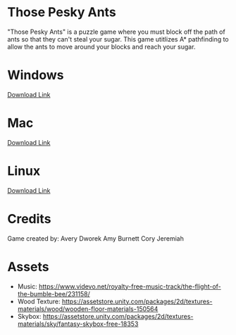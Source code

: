 # Those Pesky Ants

"Those Pesky Ants" is a puzzle game where you must block off the path of ants so that they can't steal your sugar. 
This game utitlizes A* pathfinding to allow the ants to move around your blocks and reach your sugar.

# Windows 
[Download Link]()

# Mac
[Download Link]()

# Linux
[Download Link]()

# Credits 

Game created by: 
Avery Dworek
Amy Burnett 
Cory Jeremiah 

# Assets

- Music: https://www.videvo.net/royalty-free-music-track/the-flight-of-the-bumble-bee/231158/
- Wood Texture: https://assetstore.unity.com/packages/2d/textures-materials/wood/wooden-floor-materials-150564
- Skybox: https://assetstore.unity.com/packages/2d/textures-materials/sky/fantasy-skybox-free-18353
